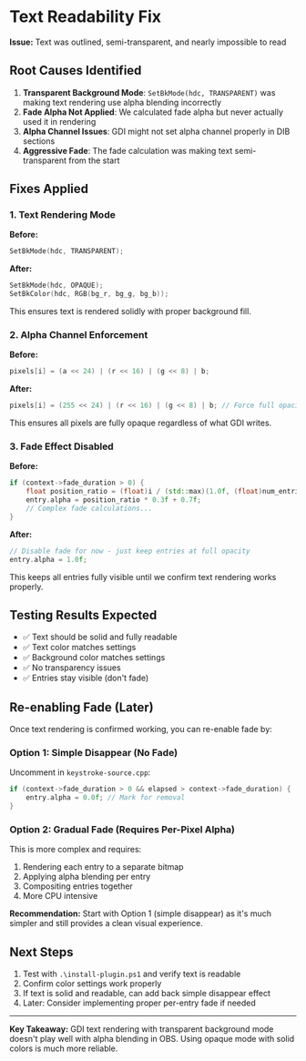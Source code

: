 # Text Readability Fix

**Issue:** Text was outlined, semi-transparent, and nearly impossible to read

## Root Causes Identified

1. **Transparent Background Mode**: `SetBkMode(hdc, TRANSPARENT)` was making text rendering use alpha blending incorrectly
2. **Fade Alpha Not Applied**: We calculated fade alpha but never actually used it in rendering
3. **Alpha Channel Issues**: GDI might not set alpha channel properly in DIB sections
4. **Aggressive Fade**: The fade calculation was making text semi-transparent from the start

## Fixes Applied

### 1. Text Rendering Mode
**Before:**
```cpp
SetBkMode(hdc, TRANSPARENT);
```

**After:**
```cpp
SetBkMode(hdc, OPAQUE);
SetBkColor(hdc, RGB(bg_r, bg_g, bg_b));
```

This ensures text is rendered solidly with proper background fill.

### 2. Alpha Channel Enforcement
**Before:**
```cpp
pixels[i] = (a << 24) | (r << 16) | (g << 8) | b;
```

**After:**
```cpp
pixels[i] = (255 << 24) | (r << 16) | (g << 8) | b; // Force full opacity
```

This ensures all pixels are fully opaque regardless of what GDI writes.

### 3. Fade Effect Disabled
**Before:**
```cpp
if (context->fade_duration > 0) {
    float position_ratio = (float)i / (std::max)(1.0f, (float)num_entries);
    entry.alpha = position_ratio * 0.3f + 0.7f;
    // Complex fade calculations...
}
```

**After:**
```cpp
// Disable fade for now - just keep entries at full opacity
entry.alpha = 1.0f;
```

This keeps all entries fully visible until we confirm text rendering works properly.

## Testing Results Expected

- ✅ Text should be solid and fully readable
- ✅ Text color matches settings
- ✅ Background color matches settings
- ✅ No transparency issues
- ✅ Entries stay visible (don't fade)

## Re-enabling Fade (Later)

Once text rendering is confirmed working, you can re-enable fade by:

### Option 1: Simple Disappear (No Fade)
Uncomment in `keystroke-source.cpp`:
```cpp
if (context->fade_duration > 0 && elapsed > context->fade_duration) {
    entry.alpha = 0.0f; // Mark for removal
}
```

### Option 2: Gradual Fade (Requires Per-Pixel Alpha)
This is more complex and requires:
1. Rendering each entry to a separate bitmap
2. Applying alpha blending per entry
3. Compositing entries together
4. More CPU intensive

**Recommendation:** Start with Option 1 (simple disappear) as it's much simpler and still provides a clean visual experience.

## Next Steps

1. Test with `.\install-plugin.ps1` and verify text is readable
2. Confirm color settings work properly
3. If text is solid and readable, can add back simple disappear effect
4. Later: Consider implementing proper per-entry fade if needed

---

**Key Takeaway:** GDI text rendering with transparent background mode doesn't play well with alpha blending in OBS. Using opaque mode with solid colors is much more reliable.
